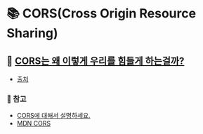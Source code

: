 # 📚 CORS(Cross Origin Resource Sharing)

## 🤔 [CORS는 왜 이렇게 우리를 힘들게 하는걸까?](https://github.com/saseungmin/frontend-tech-interview/blob/main/cors/cors%EB%8A%94_%EC%99%9C_%EC%9D%B4%EB%A0%87%EA%B2%8C_%EC%9A%B0%EB%A6%AC%EB%A5%BC_%ED%9E%98%EB%93%A4%EA%B2%8C_%ED%95%98%EB%8A%94%EA%B1%B8%EA%B9%8C.md)
- [출처](https://evan-moon.github.io/2020/05/21/about-cors/)



### 🎈 참고
- [CORS에 대해서 설명하세요.](https://github.com/Fortuna-Study/Frontend-Interview-Library/tree/main/week_4/seungmin#-cors%EC%97%90-%EB%8C%80%ED%95%B4%EC%84%9C-%EC%84%A4%EB%AA%85%ED%95%98%EC%84%B8%EC%9A%94)
- [MDN CORS](https://developer.mozilla.org/ko/docs/Web/HTTP/CORS)
